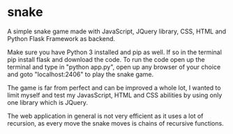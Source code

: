 # snake
A simple snake game made with JavaScript, JQuery library, CSS, HTML and Python Flask Framework as backend.

Make sure you have Python 3 installed and pip as well. If so in the terminal pip install flask and download the code. 
To run the code open up the terminal and type in "python app.py", open up any browser of your choice and goto "localhost:2406" to play the
snake game. 

The game is far from perfect and can be improved a whole lot, I wanted to limit myself and test my JavasScript, HTML and CSS abilities by 
using only one library which is JQuery.

The web application in general is not very efficient as it uses a lot of recursion, as every move the snake moves is chains of recursive
functions.
